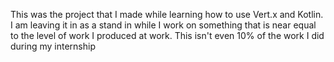 This was the project that I made while learning how to use Vert.x and Kotlin. I am leaving it in as a stand in while I work on something that is near equal to the level of work I produced at work. This isn't even 10% of the work I did during my internship
